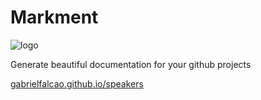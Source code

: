 # Markment

![logo](speakers/themes/self/assets/images/logo.png)

Generate beautiful documentation for your github projects

[gabrielfalcao.github.io/speakers](http://gabrielfalcao.github.io/speakers)
